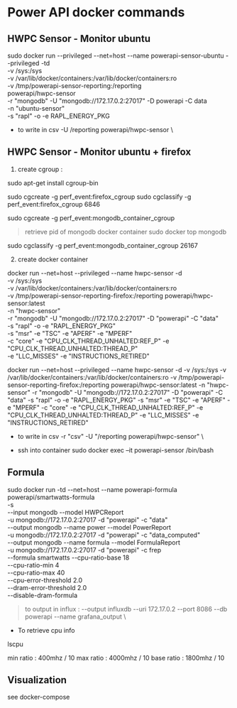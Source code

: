 # Power API docker commands

## HWPC Sensor - Monitor ubuntu 

sudo docker run --privileged --net=host --name powerapi-sensor-ubuntu --privileged -td \
-v /sys:/sys \
-v /var/lib/docker/containers:/var/lib/docker/containers:ro \
-v /tmp/powerapi-sensor-reporting:/reporting  \
powerapi/hwpc-sensor \
-r "mongodb" -U "mongodb://172.17.0.2:27017" -D powerapi -C data \
-n "ubuntu-sensor" \
-s "rapl" -o -e RAPL_ENERGY_PKG

* to write in csv 
-U /reporting powerapi/hwpc-sensor \

## HWPC Sensor - Monitor ubuntu + firefox

1. create cgroup : 

sudo apt-get install cgroup-bin

sudo cgcreate -g perf_event:firefox_cgroup
sudo cgclassify -g perf_event:firefox_cgroup 6846 

sudo cgcreate -g perf_event:mongodb_container_cgroup
> retrieve pid of mongodb docker container
sudo docker top mongodb 

sudo cgclassify -g perf_event:mongodb_container_cgroup 26167 


2. create docker container

docker run --net=host --privileged --name hwpc-sensor -d \
-v /sys:/sys \
-v /var/lib/docker/containers:/var/lib/docker/containers:ro \
-v /tmp/powerapi-sensor-reporting-firefox:/reporting powerapi/hwpc-sensor:latest \
-n "hwpc-sensor" \
-r "mongodb" -U "mongodb://172.17.0.2:27017" -D "powerapi" -C "data" \
-s "rapl" -o -e "RAPL_ENERGY_PKG" \
-s "msr" -e "TSC" -e "APERF" -e "MPERF" \
-c "core" -e "CPU_CLK_THREAD_UNHALTED:REF_P" -e "CPU_CLK_THREAD_UNHALTED:THREAD_P" \
-e "LLC_MISSES" -e "INSTRUCTIONS_RETIRED"

docker run --net=host --privileged --name hwpc-sensor -d 
-v /sys:/sys 
-v /var/lib/docker/containers:/var/lib/docker/containers:ro 
-v /tmp/powerapi-sensor-reporting-firefox:/reporting powerapi/hwpc-sensor:latest 
-n "hwpc-sensor" 
-r "mongodb" -U "mongodb://172.17.0.2:27017" -D "powerapi" -C "data" 
-s "rapl" -o -e "RAPL_ENERGY_PKG" 
-s "msr" -e "TSC" -e "APERF" -e "MPERF" 
-c "core" -e "CPU_CLK_THREAD_UNHALTED:REF_P" -e "CPU_CLK_THREAD_UNHALTED:THREAD_P" 
-e "LLC_MISSES" -e "INSTRUCTIONS_RETIRED"

* to write in csv
-r "csv" -U "/reporting powerapi/hwpc-sensor" \

* ssh into container
sudo docker exec –it powerapi-sensor /bin/bash



## Formula 

sudo docker run -td --net=host --name powerapi-formula powerapi/smartwatts-formula \
            -s \
            --input mongodb --model HWPCReport \
                           -u mongodb://172.17.0.2:27017 -d "powerapi" -c "data" \
            --output mongodb --name power --model PowerReport \
                            -u mongodb://172.17.0.2:27017 -d "powerapi" -c "data_computed" \
            --output mongodb --name formula --model FormulaReport \
                            -u mongodb://172.17.0.2:27017 -d "powerapi" -c frep \
            --formula smartwatts --cpu-ratio-base 18 \
                                --cpu-ratio-min 4 \
                                --cpu-ratio-max 40 \
                                --cpu-error-threshold 2.0 \
                                --dram-error-threshold 2.0 \
                                --disable-dram-formula

> to output in influx :             --output influxdb --uri 172.17.0.2 --port 8086 --db powerapi --name grafana_output \

* To retrieve cpu info 

lscpu

min ratio : 400mhz / 10
max ratio : 4000mhz / 10 
base ratio : 1800mhz / 10



## Visualization 

see docker-compose

